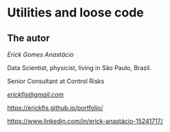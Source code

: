 # Utilities and loose code

## The autor

*Erick Gomes Anastácio*

Data Scientist, physicist, living in São Paulo, Brazil.

Senior Consultant at Control Risks

*erickfis@gmail.com*

https://erickfis.github.io/portfolio/

https://www.linkedin.com/in/erick-anastácio-15241717/
